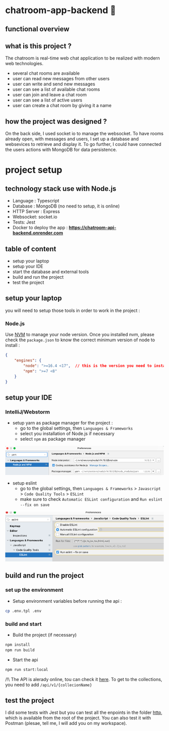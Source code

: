 # chatroom-app-backend 🚀

## functional overview

## what is this project ?
The chatroom is real-time web chat application to be realized with modern web technologies.
- several chat rooms are available
- user can read new messages from other users
- user can write and send new messages
- user can see a list of available chat rooms
- user can join and leave a chat room
- user can see a list of active users 
- user can create a chat room by giving it a name

## how the project was designed ?
On the back side, I used socket io to manage the websocket. To have rooms already open, with messages and users, I set up a database and websevices to retrieve and display it.
To go further, I could have connected the users actions with MongoDB for data persistence.

# project setup
## technology stack use with Node.js
- Language : Typescript
- Database : MongoDB (no need to setup, it is online)
- HTTP Server : Express
- Websocket: socket.io
- Tests: Jest
- Docker to deploy the app :
**https://chatroom-api-backend.onrender.com**


## table of content

- setup your laptop
- setup your IDE
- start the database and external tools
- build and run the project
- test the project

## setup your laptop

you will need to setup those tools in order to work in the project :

### Node.js

Use [NVM](https://github.com/nvm-sh/nvm) to manage your node version.
Once you installed nvm, please check the `package.json` to know the correct minimum version of node to install :

```json
{
    "engines": {
        "node": ">=16.4 <17",  // this is the version you need to install
        "npm": ">=7 <8"
    }
}
```

## setup your IDE

### IntelliJ/Webstorm

- setup yarn as package manager for the project :
    - go to the global settings, then `Languages & Frameworks`
    - select you installation of Node.js if necessary
    - select `npm` as package manager

![setup intellij node](support/docs/img/setup/setup_intellij_node_yarn.png)

- setup eslint
    - go to the global settings, then `Languages & Frameworks` > `Javascript` > `Code Quality Tools` > `ESLint`
    - make sure to check `Automatic ESLint configuration` and `Run eslint --fix on save`

![setup intellij eslint](support/docs/img/setup/setup_intellij_eslint.png)

## build and run the project

### set up the environment

- Setup environment variables before running the api :
```bash
cp .env.tpl .env
```

### build and start

- Build the project (if necessary)
```bash
npm install
npm run build
```

- Start the api
```bash
npm run start:local
```

/!\ The API is alerady online, tou can check it [here](https://chatroom-api-backend.onrender.com). To get to the collections, you need to add `/api/v1/{collecionName}`


## test the project
I did some tests with Jest but you can test all the enpoints in the folder [http](/http/chatroom.http), which is available from the root of the project. You can also test it with Postman (plesae, tell me, I will add you on my workspace).
